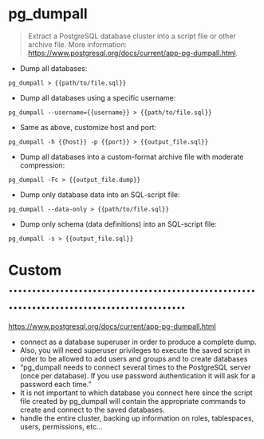 # pg_dumpall

> Extract a PostgreSQL database cluster into a script file or other archive file.
> More information: <https://www.postgresql.org/docs/current/app-pg-dumpall.html>.

- Dump all databases:

`pg_dumpall > {{path/to/file.sql}}`

- Dump all databases using a specific username:

`pg_dumpall --username={{username}} > {{path/to/file.sql}}`

- Same as above, customize host and port:

`pg_dumpall -h {{host}} -p {{port}} > {{output_file.sql}}`

- Dump all databases into a custom-format archive file with moderate compression:

`pg_dumpall -Fc > {{output_file.dump}}`

- Dump only database data into an SQL-script file:

`pg_dumpall --data-only > {{path/to/file.sql}}`

- Dump only schema (data definitions) into an SQL-script file:

`pg_dumpall -s > {{output_file.sql}}`


# Custom ...........................................................................................
https://www.postgresql.org/docs/current/app-pg-dumpall.html
- connect as a database superuser in order to produce a complete dump.
- Also, you will need superuser privileges to execute the saved script in order to be allowed to add users and groups and to create databases
- “pg_dumpall needs to connect several times to the PostgreSQL server (once per database). If you use password authentication it will ask for a password each time.”
- It is not important to which database you connect here since the script file created by pg_dumpall will contain the appropriate commands to create and connect to the saved databases.
- handle the entire cluster, backing up information on roles, tablespaces, users, permissions, etc...
